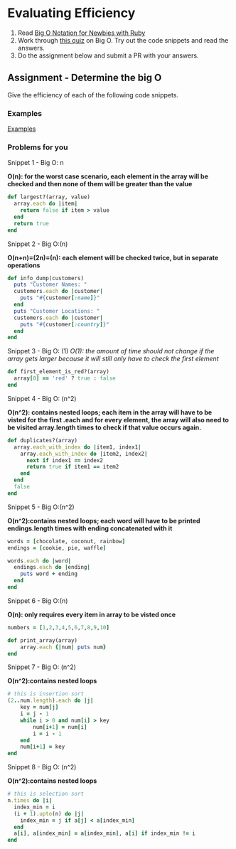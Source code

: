 # Evaluating Efficiency

1. Read [Big O Notation for Newbies with Ruby](http://www.datakicks.com/2016/06/04/big-o-notation.html)
2. Work through [this quiz](http://www.codequizzes.com/computer-science/beginner/big-o-algorithms) on Big O. Try out the code snippets and read the answers.
3. Do the assignment below and submit a PR with your answers.


## Assignment - Determine the big O
Give the efficiency of each of the following code snippets.

### Examples
[Examples](examples.md)

### Problems for you

Snippet 1 - Big O: n

**O(n): for the worst case scenario, each element in the array will be checked and then none of them will be greater than the value**
```ruby
def largest?(array, value)
  array.each do |item|
    return false if item > value
  end
  return true
end
```

Snippet 2 - Big O:(n)

**O(n+n)=(2n)=(n): each element will be checked twice, but in separate operations**
```ruby
def info_dump(customers)
  puts "Customer Names: "
  customers.each do |customer|
    puts "#{customer[:name]}"
  end
  puts "Customer Locations: "
  customers.each do |customer|
    puts "#{customer[:country]}"
  end
end
```

Snippet 3 - Big O: (1)
*O(1): the amount of time should not change if the array gets larger because it will still only have to check the first element*
```ruby
def first_element_is_red?(array)
  array[0] == 'red' ? true : false
end
```

Snippet 4 - Big O: (n^2)

**O(n^2): contains nested loops; each item in the array will have to be visted for the first .each and for every element, the array will also need to be visited array.length times to check if that value occurs again.**
```ruby
def duplicates?(array)
  array.each_with_index do |item1, index1|
    array.each_with_index do |item2, index2|
      next if index1 == index2
      return true if item1 == item2
    end
  end
  false
end
```

Snippet 5 - Big O:(n^2)

**O(n^2):contains nested loops; each word will have to be printed endings.length times with ending concatenated with it**
```ruby
words = [chocolate, coconut, rainbow]
endings = [cookie, pie, waffle]

words.each do |word|
  endings.each do |ending|
    puts word + ending
  end
end
```

Snippet 6 - Big O:(n)

**O(n): only requires every item in array to be visted once**
```ruby
numbers = [1,2,3,4,5,6,7,8,9,10]

def print_array(array)
    array.each {|num| puts num}
end
```

Snippet 7 - Big O: (n^2)

**O(n^2):contains nested loops**
```ruby
# this is insertion sort
(2..num.length).each do |j|
    key = num[j]
    i = j - 1
    while i > 0 and num[i] > key
        num[i+1] = num[i]
        i = i - 1
    end
    num[i+1] = key
end
```

Snippet 8 - Big O: (n^2)

**O(n^2):contains nested loops**
```ruby
# this is selection sort
n.times do |i|
  index_min = i
  (i + 1).upto(n) do |j|
    index_min = j if a[j] < a[index_min]
  end
  a[i], a[index_min] = a[index_min], a[i] if index_min != i
end
```
